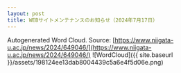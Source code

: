 ```yaml
---
layout: post
title: WEBサイトメンテナンスのお知らせ（2024年7月17日）
---
```

Autogenerated Word Cloud.
Source\: [https://www.niigata-u.ac.jp/news/2024/649046/](https://www.niigata-u.ac.jp/news/2024/649046/)
![WordCloud]({{ site.baseurl }}/assets/198124ee13dab8004439c5a6e4f5d06e.png)